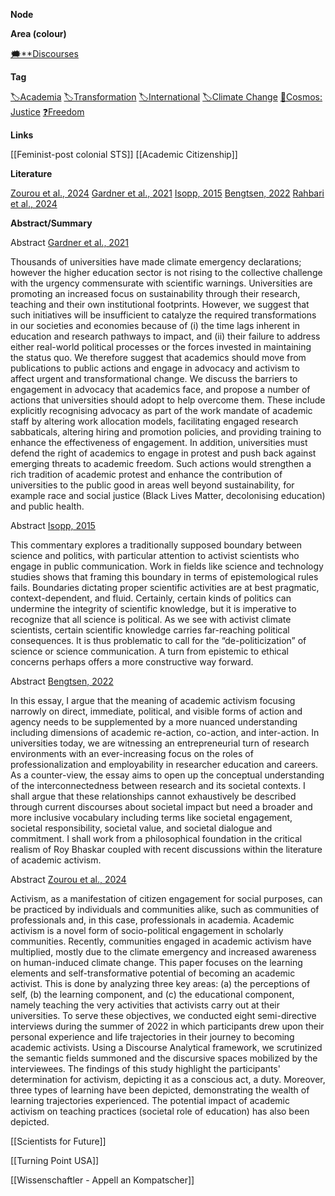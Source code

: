 **Node**

**Area (colour)**

[🗯️**Discourses](https://lean-sphynx-49b.notion.site/Discourses-ab06ed1436054e5b9bf0c0af92149114?pvs=21)

**Tag**

[🏷️Academia](https://lean-sphynx-49b.notion.site/Academia-11bd23c278674ec6843b89f1af801c4d?pvs=21) [🏷️Transformation](https://lean-sphynx-49b.notion.site/Transformation-c825df3a3ea24aaa8ac73609436bae7f?pvs=21) [🏷️International](https://lean-sphynx-49b.notion.site/International-5d6991c58f1b45af9fa317d414867f61?pvs=21) [🏷️Climate Change](https://lean-sphynx-49b.notion.site/Climate-Change-2fb0fb65ab4141e7921b47c14357bdcf?pvs=21) [🌌Cosmos: Justice](https://lean-sphynx-49b.notion.site/Cosmos-Justice-e69b4d55d9594bd5be91fcae75164fac?pvs=21) [❓Freedom](https://lean-sphynx-49b.notion.site/Freedom-11587210186680bc90dfc92c64aa96cf?pvs=21)

**Links**

[[Feminist-post colonial STS]] [[Academic Citizenship]]

**Literature**

[Zourou et al., 2024](https://lean-sphynx-49b.notion.site/Zourou-et-al-2024-9b5ec31ee55a4d5ebf0b653388fe6932?pvs=21) [Gardner et al., 2021](https://lean-sphynx-49b.notion.site/Gardner-et-al-2021-840062221d18440c94f7e325d9449534?pvs=21) [Isopp, 2015](https://lean-sphynx-49b.notion.site/Isopp-2015-0c66b964c2f641f2a3157979bbb57276?pvs=21) [Bengtsen, 2022](https://lean-sphynx-49b.notion.site/Bengtsen-2022-33c905b913db47e09506d147c052105e?pvs=21) [Rahbari et al., 2024](https://lean-sphynx-49b.notion.site/Rahbari-et-al-2024-fff87210186681cb8586c87d7c40a3da?pvs=21)

**Abstract/Summary**

Abstract [Gardner et al., 2021](https://lean-sphynx-49b.notion.site/Gardner-et-al-2021-840062221d18440c94f7e325d9449534?pvs=21)

Thousands of universities have made climate emergency declarations; however the higher education sector is not rising to the collective challenge with the urgency commensurate with scientific warnings. Universities are promoting an increased focus on sustainability through their research, teaching and their own institutional footprints. However, we suggest that such initiatives will be insufficient to catalyze the required transformations in our societies and economies because of (i) the time lags inherent in education and research pathways to impact, and (ii) their failure to address either real-world political processes or the forces invested in maintaining the status quo. We therefore suggest that academics should move from publications to public actions and engage in advocacy and activism to affect urgent and transformational change. We discuss the barriers to engagement in advocacy that academics face, and propose a number of actions that universities should adopt to help overcome them. These include explicitly recognising advocacy as part of the work mandate of academic staff by altering work allocation models, facilitating engaged research sabbaticals, altering hiring and promotion policies, and providing training to enhance the effectiveness of engagement. In addition, universities must defend the right of academics to engage in protest and push back against emerging threats to academic freedom. Such actions would strengthen a rich tradition of academic protest and enhance the contribution of universities to the public good in areas well beyond sustainability, for example race and social justice (Black Lives Matter, decolonising education) and public health.

Abstract [Isopp, 2015](https://lean-sphynx-49b.notion.site/Isopp-2015-0c66b964c2f641f2a3157979bbb57276?pvs=21)

This commentary explores a traditionally supposed boundary between science and politics, with particular attention to activist scientists who engage in public communication. Work in fields like science and technology studies shows that framing this boundary in terms of epistemological rules fails. Boundaries dictating proper scientific activities are at best pragmatic, context-dependent, and fluid. Certainly, certain kinds of politics can undermine the integrity of scientific knowledge, but it is imperative to recognize that all science is political. As we see with activist climate scientists, certain scientific knowledge carries far-reaching political consequences. It is thus problematic to call for the “de-politicization” of science or science communication. A turn from epistemic to ethical concerns perhaps offers a more constructive way forward.

Abstract [Bengtsen, 2022](https://lean-sphynx-49b.notion.site/Bengtsen-2022-33c905b913db47e09506d147c052105e?pvs=21)

In this essay, I argue that the meaning of academic activism focusing narrowly on direct, immediate, political, and visible forms of action and agency needs to be supplemented by a more nuanced understanding including dimensions of academic re-action, co-action, and inter-action. In universities today, we are witnessing an entrepreneurial turn of research environments with an ever-increasing focus on the roles of professionalization and employability in researcher education and careers. As a counter-view, the essay aims to open up the conceptual understanding of the interconnectedness between research and its societal contexts. I shall argue that these relationships cannot exhaustively be described through current discourses about societal impact but need a broader and more inclusive vocabulary including terms like societal engagement, societal responsibility, societal value, and societal dialogue and commitment. I shall work from a philosophical foundation in the critical realism of Roy Bhaskar coupled with recent discussions within the literature of academic activism.

Abstract [Zourou et al., 2024](https://lean-sphynx-49b.notion.site/Zourou-et-al-2024-9b5ec31ee55a4d5ebf0b653388fe6932?pvs=21)

Activism, as a manifestation of citizen engagement for social purposes, can be practiced by individuals and communities alike, such as communities of professionals and, in this case, professionals in academia. Academic activism is a novel form of socio-political engagement in scholarly communities. Recently, communities engaged in academic activism have multiplied, mostly due to the climate emergency and increased awareness on human-induced climate change. This paper focuses on the learning elements and self-transformative potential of becoming an academic activist. This is done by analyzing three key areas: (a) the perceptions of self, (b) the learning component, and (c) the educational component, namely teaching the very activities that activists carry out at their universities. To serve these objectives, we conducted eight semi-directive interviews during the summer of 2022 in which participants drew upon their personal experience and life trajectories in their journey to becoming academic activists. Using a Discourse Analytical framework, we scrutinized the semantic fields summoned and the discursive spaces mobilized by the interviewees. The findings of this study highlight the participants' determination for activism, depicting it as a conscious act, a duty. Moreover, three types of learning have been depicted, demonstrating the wealth of learning trajectories experienced. The potential impact of academic activism on teaching practices (societal role of education) has also been depicted.

  

[[Scientists for Future]]

[[Turning Point USA]]

[[Wissenschaftler - Appell an Kompatscher]]